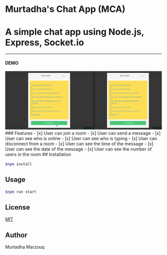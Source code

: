 # Murtadha's Chat App (MCA) 
# A simple chat app using Node.js, Express, Socket.io
---

#### DEMO
<img src="Demo.gif" >
</img>
### Features
- [x] User can join a room
- [x] User can send a message
- [x] User can see who is online
- [x] User can see who is typing
- [x] User can disconnect from a room
- [x] User can see the time of the message
- [x] User can see the date of the message
- [x] User can see the number of users in the room
## Installation

```bash
$npm install 
```

## Usage

```bash
$npm run start
```

## License
[MIT](https://choosealicense.com/licenses/mit/)

## Author
Murtadha Marzouq
